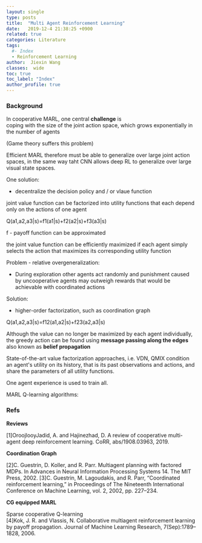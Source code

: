 ```yaml
---
layout: single
type: posts
title:  "Multi Agent Reinforcement Learning"
date:   2019-12-4 21:38:25 +0900
related: true
categories: Literature
tags:
  #- Index
  - Reinforcement Learning
author:  Jiexin Wang
classes:  wide
toc: true
toc_label: "Index"
author_profile: true
---
```


### Background

In cooperative MARL, one central **challenge** is  
coping with the size of the joint action space, which grows exponentially in the number of agents

(Game theory suffers this problem)

Efficient MARL therefore must be able to generalize over large joint action spaces, in the same way taht CNN allows deep RL to generalize over large visual state spaces.

One solution:

- decentralize the decision policy and / or vlaue function

joint value function can be factorized into utility functions that each depend only on the actions of one agent

Q(a1,a2,a3\|s)=f1(a1\|s)+f2(a2\|s)+f3(a3\|s)  

f - payoff function can be approximated

the joint value function can be efficiently maximized if each agent simply selects the action that maximizes its corresponding utility function

Problem - relative overgeneralization:

- During exploration other agents act randomly and punishment caused by uncooperative agents may outweigh rewards that would be achievable with coordinated actions

Solution:

- higher-order factorization, such as coordination graph

Q(a1,a2,a3\|s)=f12(a1,a2\|s)+f23(a2,a3\|s)

Although the value can no longer be maximized by each agent individually, the greedy action can be found using **message passing along the edges** also known as **belief propagation**

State-of-the-art value factorization approaches, i.e. VDN, QMIX condition an agent's utility on its history, that is its past observations and actions, and share the parameters of all utility functions.  

One agent experience is used to train all.

MARL Q-learning algorithms:




### Refs

**Reviews**

[1]OroojlooyJadid, A. and Hajinezhad, D. A review of cooperative multi-agent deep reinforcement learning. CoRR, abs/1908.03963, 2019.

**Coordination Graph**

[2]C. Guestrin, D. Koller, and R. Parr. Multiagent planning with factored MDPs. In Advances in Neural Information Processing Systems 14. The MIT Press, 2002.
[3]C. Guestrin, M. Lagoudakis, and R. Parr, “Coordinated reinforcement learning,” in Proceedings of The Nineteenth International Conference on Machine Learning, vol. 2, 2002, pp. 227–234.

**CG equipped MARL**

Sparse cooperative Q-learning  
[4]Kok, J. R. and Vlassis, N. Collaborative multiagent reinforcement learning by payoff propagation. Journal of Machine Learning Research, 7(Sep):1789–1828, 2006.

